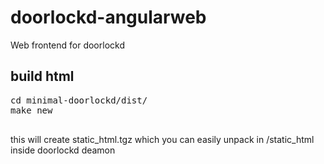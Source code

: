 # doorlockd-angularweb
Web frontend for doorlockd

## build html
<pre>cd minimal-doorlockd/dist/
make new

</pre>

this will create static_html.tgz which you can easily unpack in /static_html inside doorlockd deamon

